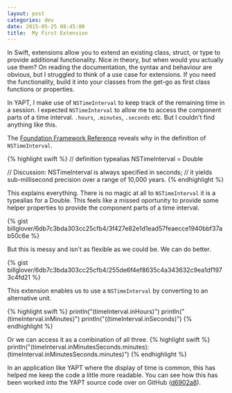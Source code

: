 ```yaml
---
layout:	post
categories:	dev
date: 2015-05-25 08:45:00
title:	My First Extension
---
```


In Swift, extensions allow you to extend an existing class, struct, or type to provide additional functionality. Nice in theory, but when would you actually use them? On reading the documentation, the syntax and behaviour are obvious, but I struggled to think of a use case for extensions. If you need the functionality, build it into your classes from the get-go as first class functions or properties.

In YAPT, I make use of `NSTimeInterval` to keep track of the remaining time in a session. I expected `NSTimeInterval` to allow me to access the component parts of a time interval. `.hours`, `.minutes`, `.seconds` etc. But I couldn't find anything like this.

The [Foundation Framework Reference](https://developer.apple.com/library/mac/documentation/Cocoa/Reference/Foundation/Miscellaneous/Foundation_DataTypes/index.html#//apple_ref/c/tdef/NSTimeInterval "Foundation Data Types Reference") reveals why in the definition of `NSTimeInterval`.

{% highlight swift %}
// definition
typealias NSTimeInterval = Double

// Discussion: NSTimeInterval is always specified in seconds;
// it yields sub-millisecond precision over a range of 10,000 years.
{% endhighlight %}

This explains everything. There is no magic at all to `NSTimeInterval` it is a typealias for a Double. This feels like a missed oportunity to provide some helper properties to provide the component parts of a time interval.

{% gist billglover/6db7c3bda303cc25cfb4/3f427e82e1d1ead57feaecce1940bbf37ab50c6e %}

But this is messy and isn't as flexible as we could be. We can do better.

{% gist billglover/6db7c3bda303cc25cfb4/255de6f4ef8635c4a343632c9ea1df1973c4fd21 %}

This extension enables us to use a `NSTimeInterval` by converting to an alternative unit.

{% highlight swift %}
println("\(timeInterval.inHours)")
println("\(timeInterval.inMinutes)")
println("\((timeInterval.inSeconds)")
{% endhighlight %}

Or we can access it as a combination of all three.
{% highlight swift %}
println("\(timeInterval.inMinutesSeconds.minutes):\(timeInterval.inMinutesSeconds.minutes)")
{% endhighlight %}

In an application like YAPT where the display of time is common, this has helped me keep the code a little more readable. You can see how this has been worked into the YAPT source code over on GitHub ([d6902a8](https://github.com/billglover/YAPT_Swift/commit/d6902a83d9aa25efde041cfec47c76360922084b "GitHub commit")).